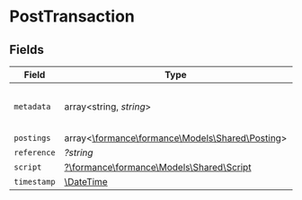 # PostTransaction


## Fields

| Field                                                                             | Type                                                                              | Required                                                                          | Description                                                                       | Example                                                                           |
| --------------------------------------------------------------------------------- | --------------------------------------------------------------------------------- | --------------------------------------------------------------------------------- | --------------------------------------------------------------------------------- | --------------------------------------------------------------------------------- |
| `metadata`                                                                        | array<string, *string*>                                                           | :heavy_check_mark:                                                                | N/A                                                                               | {<br/>"admin": "true"<br/>}                                                       |
| `postings`                                                                        | array<[\formance\formance\Models\Shared\Posting](../../Models/Shared/Posting.md)> | :heavy_minus_sign:                                                                | N/A                                                                               |                                                                                   |
| `reference`                                                                       | *?string*                                                                         | :heavy_minus_sign:                                                                | N/A                                                                               | ref:001                                                                           |
| `script`                                                                          | [?\formance\formance\Models\Shared\Script](../../Models/Shared/Script.md)         | :heavy_minus_sign:                                                                | N/A                                                                               |                                                                                   |
| `timestamp`                                                                       | [\DateTime](https://www.php.net/manual/en/class.datetime.php)                     | :heavy_minus_sign:                                                                | N/A                                                                               |                                                                                   |